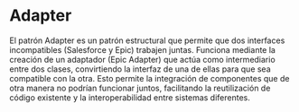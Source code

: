 # Adapter

El patrón Adapter es un patrón estructural que permite que dos interfaces incompatibles (Salesforce y Epic) trabajen juntas. Funciona mediante la creación de un adaptador (Epic Adapter) que actúa como intermediario entre dos clases, convirtiendo la interfaz de una de ellas para que sea compatible con la otra. Esto permite la integración de componentes que de otra manera no podrían funcionar juntos, facilitando la reutilización de código existente y la interoperabilidad entre sistemas diferentes.
